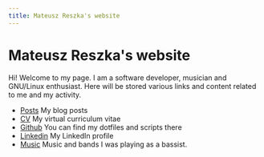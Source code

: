 ```yaml
---
title: Mateusz Reszka's website
---
```


# Mateusz Reszka's website

Hi! Welcome to my page. I am a software developer, musician and
GNU/Linux enthusiast. Here will be stored various links and content
related to me and my activity.

- [Posts](posts/) My blog posts
- [CV](cv/) My virtual curriculum vitae
- [Github](https://github.com/smoorg) You can find my dotfiles and scripts there
- [Linkedin](https://linkedin.com/in/mateuszreszka) My LinkedIn profile
- [Music](music/) Music and bands I was playing as a bassist.
